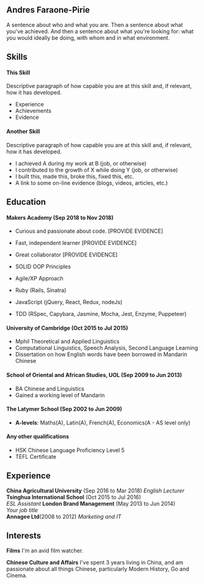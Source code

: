 ## Andres Faraone-Pirie

A sentence about who and what you are. Then a sentence about what you've achieved. And then a sentence about what you're looking for: what you would ideally be doing, with whom and in what environment.

## Skills

#### This Skill

Descriptive paragraph of how capable you are at this skill and, if relevant, how it has developed.

- Experience
- Achievements
- Evidence

#### Another Skill

Descriptive paragraph of how capable you are at this skill and, if relevant, how it has developed.

- I achieved A during my work at B (job, or otherwise)
- I contributed to the growth of X while doing Y (job, or otherwise)
- I built this, made this, broke this, fixed this, etc.
- A link to some on-line evidence (blogs, videos, articles, etc.)

## Education

#### Makers Academy (Sep 2018 to Nov 2018)

- Curious and passionate about code. [PROVIDE EVIDENCE]
- Fast, independent learner [PROVIDE EVIDENCE]
- Great collaborator [PROVIDE EVIDENCE]

- SOLID OOP Principles
- Agile/XP Approach
- Ruby (Rails, Sinatra)
- JavaScript (jQuery, React, Redux, nodeJs)
- TDD (RSpec, Capybara, Jasmine, Mocha, Jest, Enzyme, Puppeteer)

#### University of Cambridge (Oct 2015 to Jul 2015)

- Mphil Theoretical and Applied Linguistics
- Computational Linguistics, Speech Analysis, Second Language Learning
- Dissertation on how English words have been borrowed in Mandarin Chinese

#### School of Oriental and African Studies, UOL (Sep 2009 to Jun 2013)

 - BA Chinese and Linguistics
 - Gained a working level of Mandarin

#### The Latymer School (Sep 2002 to Jun 2009)

 - **A-levels**: Maths(A), Latin(A), French(A), Economics(A - AS level only)

#### Any other qualifications

 - HSK Chinese Language Proficiency Level 5
 - TEFL Certificate

## Experience
**China Agricultural University** (Sep 2016 to Mar 2018)
*English Lecturer*
**Tsinghua International School** (Oct 2015 to Jul 2016)    
*ESL Assistant*
**London Brand Management** (May 2013 to Jun 2014)   
*Your job title*  
**Annagee Ltd**(2008 to 2012)
*Marketing and IT*

## Interests
**Films** I'm an avid film watcher.

**Chinese Culture and Affairs** I've spent 3 years living in China, and am passionate about all things Chinese, particularly Modern History, Go and Cinema.

